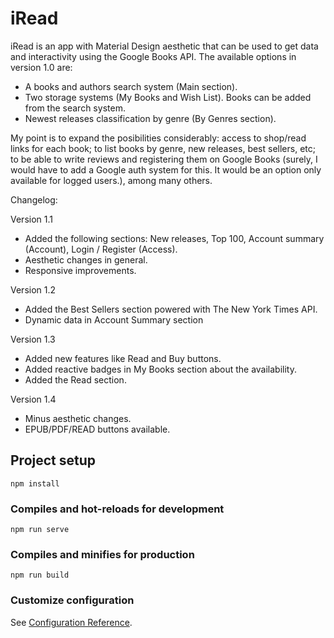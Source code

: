 # iRead

 iRead is an app with Material Design aesthetic that can be used to get data and interactivity using the Google Books API. 
 The available options in version 1.0 are:

* A books and authors search system (Main section).
* Two storage systems (My Books and Wish List). Books can be added from the search system.
* Newest releases classification by genre (By Genres section).

My point is to expand the posibilities considerably: access to shop/read links for each book; to list books by genre, new releases, best sellers, etc; to be able to write reviews and registering them on Google Books (surely, I would have to add a Google auth system for this. It would be an option only available for logged users.), among many others.

Changelog: 

Version 1.1
         
* Added the following sections: New releases, Top 100, Account summary (Account), Login / Register (Access).
* Aesthetic changes in general.
* Responsive improvements.

Version 1.2

* Added the Best Sellers section powered with The New York Times API.
* Dynamic data in Account Summary section

Version 1.3 
         
* Added new features like Read and Buy buttons.
* Added reactive badges in My Books section about the availability.
* Added the Read section.

Version 1.4

* Minus aesthetic changes.
* EPUB/PDF/READ buttons available.

## Project setup
```
npm install
```

### Compiles and hot-reloads for development
```
npm run serve
```

### Compiles and minifies for production
```
npm run build
```

### Customize configuration
See [Configuration Reference](https://cli.vuejs.org/config/).
